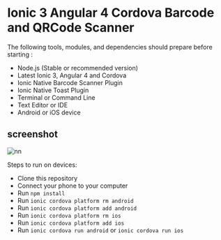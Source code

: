 # Ionic 3 Angular 4 Cordova Barcode and QRCode Scanner

The following tools, modules, and dependencies should prepare before starting :

- Node.js (Stable or recommended version)
- Latest Ionic 3, Angular 4 and Cordova
- Ionic Native Barcode Scanner Plugin
- Ionic Native Toast Plugin 
- Terminal or Command Line
- Text Editor or IDE
- Android or iOS device

## screenshot

![nn](https://user-images.githubusercontent.com/12325386/30738934-46cd1dc8-9fbe-11e7-889c-02be0b7182b7.JPG)


Steps to run on devices:
* Clone this repository
* Connect your phone to your computer
* Run `npm install`
* Run `ionic cordova platform rm android`
* Run `ionic cordova platform add android`
* Run `ionic cordova platform rm ios`
* Run `ionic cordova platform add ios`
* Run `ionic cordova run android` or `ionic cordova run ios`
